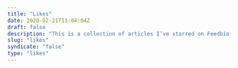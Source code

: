 ```yaml
---
title: "Likes"
date: 2020-02-21T13:04:04Z
draft: false
description: "This is a collection of articles I’ve starred on Feedbin, my go-to RSS reader. Feedbin creates an RSS feed for these articles, which you can fetch and parse as text using JavaScript."
slug: "likes"
syndicate: "false"
type: "likes"
---
```

